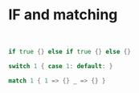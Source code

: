 # IF and matching

<br>

```go
if true {} else if true {} else {}
```
```go
switch 1 { case 1: default: }
```
```rs
match 1 { 1 => {} _ => {} }
```
